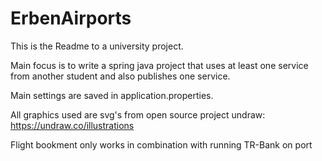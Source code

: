 # ErbenAirports

This is the Readme to a university project.

Main focus is to write a spring java project that uses at least one service from another student and also publishes one service.

Main settings are saved in application.properties.

All graphics used are svg's from open source project undraw:
<a>https://undraw.co/illustrations</a>

Flight bookment only works in combination with running TR-Bank on port
